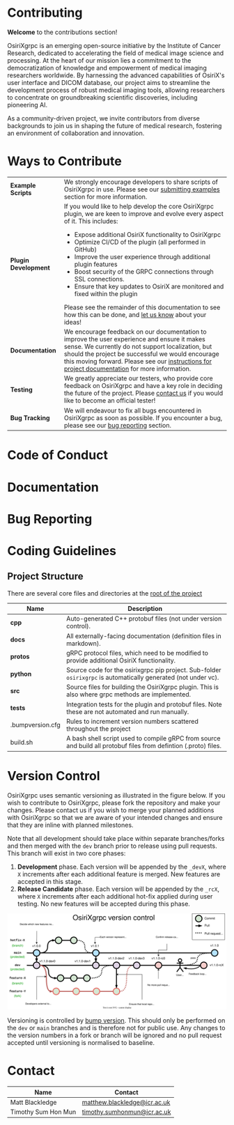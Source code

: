 # Contributing
__Welcome__ to the contributions section!

OsiriXgrpc is an emerging open-source initiative by the Institute of Cancer Research, dedicated to accelerating the 
field of medical image science and processing. At the heart of our mission lies a commitment to the democratization of 
knowledge and empowerment of medical imaging researchers worldwide. By harnessing the advanced capabilities of OsiriX's 
user interface and DICOM database, our project aims to streamline the development process of robust medical imaging 
tools, allowing researchers to concentrate on groundbreaking scientific discoveries, including pioneering AI. 

As a community-driven project, we invite contributors from diverse backgrounds to join us in shaping the future of 
medical research, fostering an environment of collaboration and innovation.

# Ways to Contribute
<table>
<tr>
    <td><b>Example Scripts</b></td>
    <td>We strongly encourage developers to share scripts of OsiriXgrpc in use.  Please see our <a href="404.html">
        submitting examples</a> section for more information.</td>
</tr>
<tr>
    <td><b>Plugin Development</b></td>
    <td>If you would like to help develop the core OsiriXgrpc plugin, we are keen to improve and evolve every 
        aspect of it. This includes: 
        <ul>
            <li>Expose additional OsiriX functionality to OsiriXgrpc</li>
            <li>Optimize CI/CD of the plugin (all performed in GitHub)</li>
            <li>Improve the user experience through additional plugin features</li>
            <li>Boost security of the GRPC connections through SSL connections.</li>
            <li>Ensure that key updates to OsiriX are monitored and fixed within the plugin</li>
        </ul>
        Please see the remainder of this documentation to see how this can be done, and <a href="contact">let us 
        know</a> about your ideas!
    </td>
</tr>
<tr>
    <td><b>Documentation</b></td>
    <td>We encourage feedback on our documentation to improve the user experience and ensure it makes sense. We 
        currently do not support localization, but should the project be successful we would encourage this moving
        forward. Please see our <a href="#documentation">instructions for project documentation</a> for more 
        information.   
    </td>
</tr>
<tr>
    <td><b>Testing</b></td>
    <td>We greatly appreciate our testers, who provide core feedback on OsiriXgrpc and have a key role in deciding the 
        future of the project. Please <a href="#contact">contact us</a> if you would like to become an official tester!
    </td>
</tr>
<tr>
    <td><b>Bug Tracking</b></td>
    <td>We will endeavour to fix all bugs encountered in OsiriXgrpc as soon as possible. If you encounter a bug, please
        see our <a href="#bug-reporting">bug reporting</a> section.
    </td>
</tr>
</table>

# Code of Conduct


# Documentation

# Bug Reporting

# Coding Guidelines
## Project Structure
There are several core files and directories at the [root of the project](https://github.com/osirixgrpc/osirixgrpc)

| Name             | Description                                                                                                      |
|------------------|------------------------------------------------------------------------------------------------------------------|
| __cpp__          | Auto-generated C++ protobuf files (not under version control).                                                   |
| __docs__         | All externally-facing documentation (definition files in markdown).                                              |
| __protos__       | gRPC protocol files, which need to be modified to provide additional OsiriX functionality.                       |
| __python__       | Source code for the osirixgrpc pip project. Sub-folder `osirixgrpc` is automatically generated (not under vc).   |
| __src__          | Source files for building the OsiriXgrpc plugin. This is also where grpc methods are implemented.                |
| __tests__        | Integration tests for the plugin and protobuf files. Note these are not automated and run manually.              |
| .bumpversion.cfg | Rules to increment version numbers scattered throughout the project                                              |
| build.sh         | A bash shell script used to compile gRPC from source and build all protobuf files from defintion (.proto) files. |

# Version Control

OsiriXgrpc uses semantic versioning as illustrated in the figure below. If you wish to contribute to OsiriXgrpc,
please fork the repository and make your changes. Please contact us if you wish to merge your planned additions with
OsiriXgrpc so that we are aware of your intended changes and ensure that they are inline with planned milestones.

Note that all development should take place within separate branches/forks and then merged with the `dev` branch prior 
to release using pull requests.  This branch will exist in two core phases:

1. __Development__ phase. Each version will be appended by the `_devX`, where `X` increments after each additional
  feature is merged. New features are accepted in this stage.
2. __Release Candidate__ phase. Each version will be appended by the `_rcX`, where `X` increments after each additional
  hot-fix applied during user testing. No new features will be accepted during this phase.

![OsiriXgrpc version control](../assets/osirixgrpc.drawio.svg)

Versioning is controlled by [bump version](https://pypi.org/project/bumpversion/). This should only be performed 
on the `dev` or `main` branches and is therefore not for public use.  Any changes to the version numbers in a fork or 
branch will be ignored and no pull request accepted until versioning is normalised to baseline.

# Contact
| Name                | Contact                      |
|---------------------|------------------------------|
| Matt Blackledge     | matthew.blackledge@icr.ac.uk |
| Timothy Sum Hon Mun | timothy.sumhonmun@icr.ac.uk  |